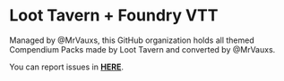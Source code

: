# Loot Tavern + Foundry VTT
Managed by @MrVauxs, this GitHub organization holds all themed Compendium Packs made by Loot Tavern and converted by @MrVauxs.

You can report issues in **[HERE](https://github.com/Loot-Foundry/loot-tavern-content)**.
